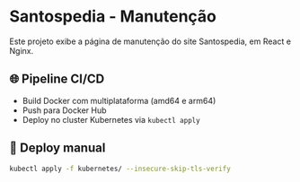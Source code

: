 # Santospedia - Manutenção

Este projeto exibe a página de manutenção do site Santospedia, em React e Nginx.

## 🌐 Pipeline CI/CD

- Build Docker com multiplataforma (amd64 e arm64)
- Push para Docker Hub
- Deploy no cluster Kubernetes via `kubectl apply`

## 🚀 Deploy manual

```bash
kubectl apply -f kubernetes/ --insecure-skip-tls-verify